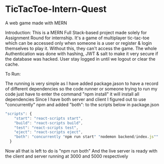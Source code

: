 # TicTacToe-Intern-Quest
A web game made with MERN

Introduction:
This is a MERN Full Stack-based project made solely for Assignment Round for internship. It's a game of multiplayer tic-tac-toe which can be accessed only when someone is a user or register & login themselves to play it. Without this, they can't access the game.
The whole Authentication was done with hashing, JWT & salt to make it very secure if the database was hacked. User stay logged in until we logout or clear the cache.

To Run:

The running is very simple as I have added package.jason to have a record of different dependencies so the code runner or someone trying to run my code just have to enter the command "npm install" it will install all dependencies 
Since I have both server and client  I figured out to use "concurrently" npm and added  "both": to the scripts below in package.json 
```js
"scripts": {
    "start": "react-scripts start",
    "build": "react-scripts build",
    "test": "react-scripts test",
    "eject": "react-scripts eject",
    "both": "concurrently "npm run start" "nodemon backend/index.js""
  }
```
Now all that is left to do is "npm run both"
And the live server is ready with the client and server running at 3000 and 5000 respectively
